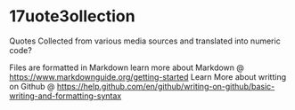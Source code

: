 # 17uote3ollection
Quotes Collected from various media sources and translated into numeric code?

Files are formatted in Markdown learn more about Markdown @ https://www.markdownguide.org/getting-started
Learn More about writting on Github @ https://help.github.com/en/github/writing-on-github/basic-writing-and-formatting-syntax

